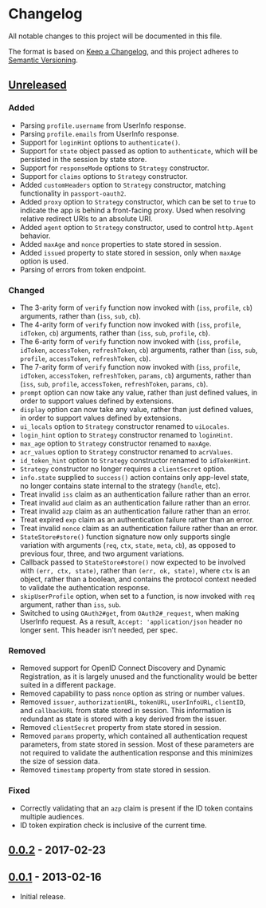 # Changelog
All notable changes to this project will be documented in this file.

The format is based on [Keep a Changelog](https://keepachangelog.com/en/1.0.0/),
and this project adheres to [Semantic Versioning](https://semver.org/spec/v2.0.0.html).

## [Unreleased]
### Added

- Parsing `profile.username` from UserInfo response.
- Parsing `profile.emails` from UserInfo response.
- Support for `loginHint` options to `authenticate()`.
- Support for `state` object passed as option to `authenticate`, which will be
persisted in the session by state store.
- Support for `responseMode` options to `Strategy` constructor.
- Support for `claims` options to `Strategy` constructor.
- Added `customHeaders` option to `Strategy` constructor, matching functionality
in `passport-oauth2`.
- Added `proxy` option to `Strategy` constructor, which can be set to `true` to
indicate the app is behind a front-facing proxy.  Used when resolving relative
redirect URIs to an absolute URI.
- Added `agent` option to `Strategy` constructor, used to control `http.Agent`
behavior.
- Added `maxAge` and `nonce` properties to state stored in session.
- Added `issued` property to state stored in session, only when `maxAge` option
is used.
- Parsing of errors from token endpoint.

### Changed

- The 3-arity form of `verify` function now invoked with (`iss`, `profile`,
`cb`) arguments, rather than (`iss`, `sub`, `cb`).
- The 4-arity form of `verify` function now invoked with (`iss`, `profile`,
`idToken`, `cb`) arguments, rather than (`iss`, `sub`, `profile`, `cb`).
- The 6-arity form of `verify` function now invoked with (`iss`, `profile`,
`idToken`, `accessToken`, `refreshToken`, `cb`) arguments, rather than (`iss`,
`sub`, `profile`, `accessToken`, `refreshToken`, `cb`).
- The 7-arity form of `verify` function now invoked with (`iss`, `profile`,
`idToken`, `accessToken`, `refreshToken`, `params`, `cb`) arguments, rather than
(`iss`, `sub`, `profile`, `accessToken`, `refreshToken`, `params`, `cb`).
- `prompt` option can now take any value, rather than just defined values, in
order to support values defined by extensions.
- `display` option can now take any value, rather than just defined values, in
order to support values defined by extensions.
- `ui_locals` option to `Strategy` constructor renamed to `uiLocales`.
- `login_hint` option to `Strategy` constructor renamed to `loginHint`.
- `max_age` option to `Strategy` constructor renamed to `maxAge`.
- `acr_values` option to `Strategy` constructor renamed to `acrValues`.
- `id_token_hint` option to `Strategy` constructor renamed to `idTokenHint`.
- `Strategy` constructor no longer requires a `clientSecret` option.
- `info.state` supplied to `success()` action contains only app-level state, no
longer contains state internal to the strategy (`handle`, etc).
- Treat invalid `iss` claim as an authentication failure rather than an error.
- Treat invalid `aud` claim as an authentication failure rather than an error.
- Treat invalid `azp` claim as an authentication failure rather than an error.
- Treat expired `exp` claim as an authentication failure rather than an error.
- Treat invalid `nonce` claim as an authentication failure rather than an error.
- `StateStore#store()` function signature now only supports single variation
with arguments (`req`, `ctx`, `state`, `meta`, `cb`), as opposed to previous
four, three, and two argument variations.
- Callback passed to `StateStore#store()` now expected to be involved with
`(err, ctx, state)`, rather than `(err, ok, state)`, where `ctx` is an object,
rather than a boolean, and contains the protocol context needed to validate the
authentication response.
- `skipUserProfile` option, when set to a function, is now invoked with `req`
argument, rather than `iss`, `sub`.
- Switched to using `OAuth2#get`, from `OAuth2#_request`, when making UserInfo
request.  As a result, `Accept: 'application/json` header no longer sent.  This
header isn't needed, per spec.

### Removed

- Removed support for OpenID Connect Discovery and Dynamic Registration, as it
is largely unused and the functionality would be better suited in a different
package.
- Removed capability to pass `nonce` option as string or number values.
- Removed `issuer`, `authorizationURL`, `tokenURL`, `userInfoURL`, `clientID`,
and `callbackURL` from state stored in session.  This information is redundant as
state is stored with a key derived from the issuer.
- Removed `clientSecret` property from state stored in session.
- Removed `params` property, which contained all authentication request
parameters, from state stored in session.  Most of these parameters are not
required to validate the authentication response and this minimizes the size of
session data.
- Removed `timestamp` property from state stored in session.

### Fixed

- Correctly validating that an `azp` claim is present if the ID token contains
multiple audiences.
- ID token expiration check is inclusive of the current time.

## [0.0.2] - 2017-02-23

## [0.0.1] - 2013-02-16

- Initial release.

[Unreleased]: https://github.com/jaredhanson/passport-openidconnect/compare/v0.0.2...HEAD
[0.0.2]: https://github.com/jaredhanson/passport-openidconnect/compare/v0.0.1...v0.0.2
[0.0.1]: https://github.com/jaredhanson/passport-openidconnect/releases/tag/v0.0.1
